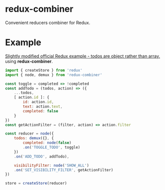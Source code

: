 redux-combiner
==============

Convenient reducers combiner for Redux.

Example
=======

[Slightly modified official Redux example - todos are object rather than array.](https://redux.js.org/docs/basics/ExampleTodoList.html#reducers) using **redux-combiner**.

```javascript
import { createStore } from 'redux'
import { node, demux } from 'redux-combiner'

const toggle = completed => !completed
const addTodo = (todos, action) => ({
    ...todos,
    [ action.id ]: {
        id: action.id,
        text: action.text,
        completed: false
    }
})
const getActionFilter = (filter, action) => action.filter

const reducer = node({
    todos: demux({}, {
        completed: node(false)
        .on('TOGGLE_TODO', toggle)
    })
    .on('ADD_TODO', addTodo),

    visibilityFilter: node('SHOW_ALL')
    .on('SET_VISIBILITY_FILTER', getActionFilter)
})

store = createStore(reducer)
```
